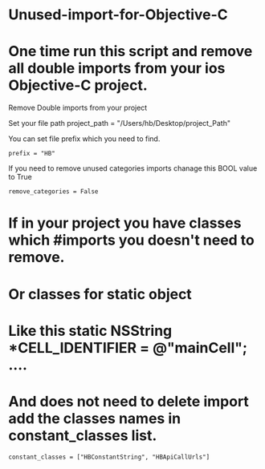 # Unused-import-for-Objective-C

# One time run this script and remove all double imports from your ios Objective-C project.

Remove Double imports from your project

Set your file path
project_path = "/Users/hb/Desktop/project_Path"

You can set file prefix which you need to find.
```
prefix = "HB"
```

If you need to remove unused categories imports chanage this BOOL value to True
```
remove_categories = False
```
# If in your project you have classes which #imports you doesn't need to remove.
# Or classes for static object
# Like this static NSString *CELL_IDENTIFIER = @"mainCell"; ....
# And does not need to delete import add the classes names in constant_classes list.

```
constant_classes = ["HBConstantString", "HBApiCallUrls"]
```
